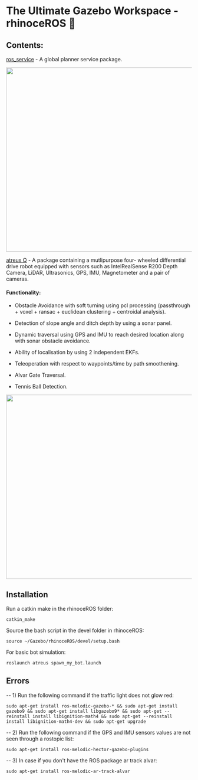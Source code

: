 # The Ultimate Gazebo Workspace - rhinoceROS 🦏 #

## Contents: 

[ros_service](https://github.com/leander-dsouza/Gazebo/tree/master/rhinoceROS/src/ros_service) - A global planner service package. 

<img src="https://user-images.githubusercontent.com/45683974/77653435-ad81da00-6f95-11ea-88cb-1e7cbcd500f9.gif" width="900" height="500">

[atreus Ω](https://github.com/leander-dsouza/Gazebo/tree/master/rhinoceROS/src/atreus) - A package containing a mutlipurpose  four- wheeled differential drive robot equipped with sensors such as IntelRealSense R200 Depth Camera, LiDAR, Ultrasonics, GPS, IMU, Magnetometer and a pair of cameras.

#### Functionality:

* Obstacle Avoidance with soft turning using pcl processing (passthrough + voxel + ransac + euclidean clustering + centroidal analysis).

* Detection of slope angle and ditch depth by using a sonar panel.

* Dynamic traversal using GPS and IMU to reach desired location along with sonar obstacle avoidance.

* Ability of localisation by using 2 independent EKFs.

* Teleoperation with respect to waypoints/time by path smoothening.

* Alvar Gate Traversal.

* Tennis Ball Detection.


<img src="https://user-images.githubusercontent.com/45683974/77582804-fab66b00-6f05-11ea-915e-847d5defb0b9.gif" width="900" height="500">

Installation
------------

Run a catkin make in the rhinoceROS folder:

    catkin_make

Source the bash script in the devel folder in rhinoceROS:

    source ~/Gazebo/rhinoceROS/devel/setup.bash
    
For basic bot simulation:

    roslaunch atreus spawn_my_bot.launch


Errors
------------
-- 1) Run the following command if the traffic light does not glow red: 

    sudo apt-get install ros-melodic-gazebo-* && sudo apt-get install gazebo9 && sudo apt-get install libgazebo9* && sudo apt-get --reinstall install libignition-math4 && sudo apt-get --reinstall install libignition-math4-dev && sudo apt-get upgrade
    
-- 2) Run the following command if the GPS and IMU sensors values are not seen through a rostopic list: 

    sudo apt-get install ros-melodic-hector-gazebo-plugins

-- 3) In case if you don't have the ROS package ar track alvar: 

    sudo apt-get install ros-melodic-ar-track-alvar
